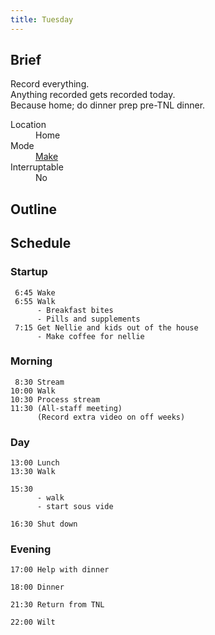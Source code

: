 ```yaml
---
title: Tuesday
---
```


## Brief

Record everything.  
Anything recorded gets recorded today.  
Because home; do dinner prep pre-TNL dinner.

<dl>
  <dt>Location</dt>
  <dd>Home</dd>

  <dt>Mode</dt>
  <dd><a href="/mode/make">Make</a></dd>

  <dt>Interruptable</dt>
  <dd>No</dd>
</dl>

## Outline

## Schedule

### Startup

```
 6:45 Wake
 6:55 Walk
      - Breakfast bites
      - Pills and supplements
 7:15 Get Nellie and kids out of the house
      - Make coffee for nellie
```

### Morning

```
 8:30 Stream
10:00 Walk
10:30 Process stream
11:30 (All-staff meeting)
      (Record extra video on off weeks)
```

### Day

```
13:00 Lunch
13:30 Walk

15:30
      - walk
      - start sous vide

16:30 Shut down
```

### Evening

```
17:00 Help with dinner

18:00 Dinner

21:30 Return from TNL

22:00 Wilt
```
